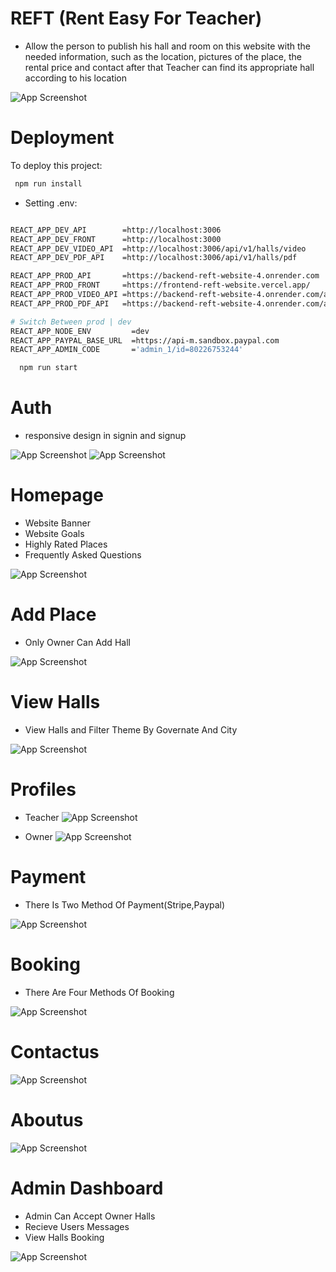
# REFT (Rent Easy For Teacher)

* Allow the person to publish his hall and room on this website with the needed information, such as the location, pictures of the place, the rental price and contact after that Teacher can find its appropriate hall according to his location







![App Screenshot](./screenshots/background.png)


# Deployment

To deploy this project:

```bash
 npm run install
```


- Setting .env:
```bash

REACT_APP_DEV_API        =http://localhost:3006
REACT_APP_DEV_FRONT      =http://localhost:3000
REACT_APP_DEV_VIDEO_API  =http://localhost:3006/api/v1/halls/video
REACT_APP_DEV_PDF_API    =http://localhost:3006/api/v1/halls/pdf

REACT_APP_PROD_API       =https://backend-reft-website-4.onrender.com
REACT_APP_PROD_FRONT     =https://frontend-reft-website.vercel.app/
REACT_APP_PROD_VIDEO_API =https://backend-reft-website-4.onrender.com/api/v1/halls/video
REACT_APP_PROD_PDF_API   =https://backend-reft-website-4.onrender.com/api/v1/halls/pdf

# Switch Between prod | dev
REACT_APP_NODE_ENV         =dev
REACT_APP_PAYPAL_BASE_URL  =https://api-m.sandbox.paypal.com
REACT_APP_ADMIN_CODE       ='admin_1/id=80226753244'


```
```bash
  npm run start
```
# Auth
* responsive design in signin and signup
  
![App Screenshot](./screenshots/1.PNG)
![App Screenshot](./screenshots/10.PNG)


# Homepage
- Website Banner
- Website Goals
- Highly Rated Places
- Frequently Asked Questions

![App Screenshot](./screenshots/homepage.png)

# Add Place
- Only Owner Can Add Hall

![App Screenshot](./screenshots/4.PNG)

# View Halls
- View Halls and Filter Theme By Governate And City
  
![App Screenshot](./screenshots/5.PNG)


# Profiles

- Teacher 
![App Screenshot](./screenshots/14.PNG)

- Owner
![App Screenshot](./screenshots/11.PNG)


# Payment
- There Is Two Method Of Payment(Stripe,Paypal)

![App Screenshot](./screenshots/13.PNG)


# Booking

- There Are Four Methods Of Booking
  
![App Screenshot](./screenshots/12.PNG)


# Contactus

![App Screenshot](./screenshots/7.PNG)

# Aboutus

![App Screenshot](./screenshots/6.PNG)


# Admin Dashboard
- Admin Can Accept Owner Halls
- Recieve Users Messages
- View Halls Booking

![App Screenshot](./screenshots/9.PNG)

